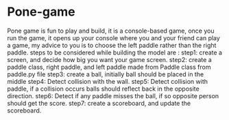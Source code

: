 # Pone-game
Pone game is fun to play and build, it is a console-based game, once you run the game, it opens up your console where you and your friend can play a game, my advice to you is to choose the left paddle rather than the right paddle.
steps to be considered while building the model are : 
step1: create a screen, and decide how big you want your game screen.
step2: create a paddle class, right paddle, and left paddle made from Paddle class from paddle.py file
step3: create a ball, initially ball should be placed in the middle
step4: Detect collision with the wall.
step5: Detect collision with paddle, if a collision occurs balls should reflect back in the opposite direction.
step6: Detect if any paddle misses the ball, if so opposite person should get the score.
step7: create a scoreboard, and update the scoreboard.
